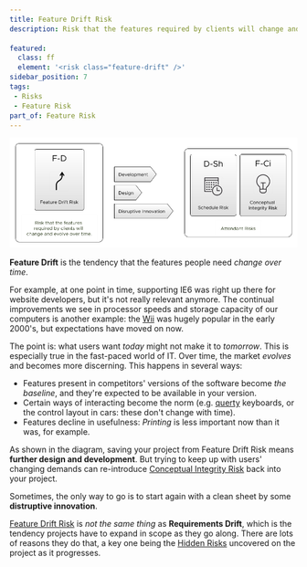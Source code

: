 ```yaml
---
title: Feature Drift Risk
description: Risk that the features required by clients will change and evolve over time.   

featured: 
  class: ff
  element: '<risk class="feature-drift" />'
sidebar_position: 7
tags: 
 - Risks
 - Feature Risk
part_of: Feature Risk
---
```

<RiskIntro fm={frontMatter} />


![Feature Drift Risk](/img/generated/risks/feature/feature-drift-risk.png) 

**Feature Drift** is the tendency that the features people need _change over time_.   

For example, at one point in time, supporting IE6 was right up there for website developers, but it's not really relevant anymore.   The continual improvements we see in processor speeds and storage capacity of our computers is another example:  the [Wii](https://en.wikipedia.org/wiki/Wii) was hugely popular in the early 2000's, but expectations have moved on now.        

The point is:  what users want _today_ might not make it to _tomorrow_.  This is especially true in the fast-paced world of IT. Over time, the market _evolves_ and becomes more discerning.  This happens in several ways:

 - Features present in competitors' versions of the software become _the baseline_, and they're expected to be available in your version.
 - Certain ways of interacting become the norm (e.g. [querty](https://en.wikipedia.org/wiki/QWERTY) keyboards, or the control layout in cars: these don't change with time).
 - Features decline in usefulness: _Printing_ is less important now than it was,  for example.
 
As shown in the diagram, saving your project from Feature Drift Risk means **further design and development**.   But trying to keep up with users' changing demands can re-introduce [Conceptual Integrity Risk](#conceptual-integrity-risk) back into your project.  

Sometimes, the only way to go is to start again with a clean sheet by some **distruptive innovation**.

[Feature Drift Risk](Feature-Risk.md#feature-drift-risk) is _not the same thing_ as **Requirements Drift**, which is the tendency projects have to expand in scope as they go along.  There are lots of reasons they do that, a key one being the [Hidden Risks](../thinking/Glossary.md#hidden-risk) uncovered on the project as it progresses.
